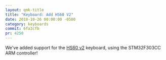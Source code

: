 ```yaml
---
layout: qmk-title
title: "Keyboard: Add HS60 V2"
date: 2018-10-26 00:00:00 -0500
category: keyboards
commit: 6fa3cfb
pr: 4250
---
```


We've added support for the [HS60 v2](http://groupbuys.mechboards.co.uk/shop/hs60-hotswap-60-pcb/)
 keyboard, using the STM32F303CC ARM controller!